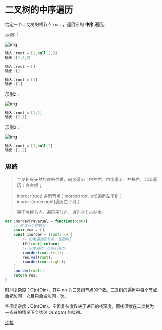 # 二叉树的中序遍历

给定一个二叉树的根节点 `root` ，返回它的 **中序** 遍历。

示例1：

![img](https://assets.leetcode.com/uploads/2020/09/15/inorder_1.jpg)

```javascript
输入：root = [1,null,2,3]
输出：[1,3,2]
```

```javascript
输入：root = []
输出：[]
```

```javascript
输入：root = [1]
输出：[1]
```

示例2：

![img](https://assets.leetcode.com/uploads/2020/09/15/inorder_5.jpg)

```javascript
输入：root = [1,2]
输出：[2,1]
```



示例3：

![img](https://assets.leetcode.com/uploads/2020/09/15/inorder_4.jpg)

```javascript
输入：root = [1,null,2]
输出：[1,2]
```



## 思路

> 二叉树有天然的递归性质，前序遍历：根左右，中序遍历：左根右，后续遍历：左右根；
>
> inorder(root) 遍历节点；inorder(root.left)遍历左子树；inorder(order.right)遍历右子树；
>
> 遍历完根节点，遍历子节点，遇到空节点结束。

```javascript
var inorderTraversal = function(root){
	// 定义一个空数组
    const res = [];
    const inorder = (root) => {
     	// 如果遇到空节点，返回nul
        if(!root) return;
        // 中序遍历：左根右遍历
        inorder(root.left);
        res.val(root);
        inorder(root.right);
    }
    inorder(root);
    return res;
}
```

时间复杂度：O(n)O(n)，其中 nn 为二叉树节点的个数。二叉树的遍历中每个节点会被访问一次且只会被访问一次。

空间复杂度：O(n)O(n)。空间复杂度取决于递归的栈深度，而栈深度在二叉树为一条链的情况下会达到 O(n)O(n) 的级别。

[连接](https://leetcode-cn.com/problems/binary-tree-inorder-traversal/solution/er-cha-shu-de-zhong-xu-bian-li-by-leetcode-solutio/)




